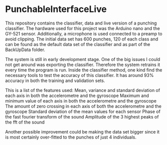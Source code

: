# PunchableInterfaceLive
This repository contains the classifier, data and live version of a punching classifier.
The hardware used for this project was the Arduino nano and the GY-521 sensor. Additionally,
a microphone is used connected to a preamp to avoid clipping. The initial data set
has 600 punches, 120 of each class and can be found as the default data set
of the classifier and as part of the BackUpData folder.

The system is still in early development stage. One of the big issues I could
not get around was exporting the classifier. Therefore the system retrains it
every time the program is run. Inside the classifier method, one kind find the
necessary tools to test the accuracy of this classifier. It has around 93% accuracy
in both the training and validation sets.

This is a list of the features used:
    Mean, variance and standard deviation of each axis in both the accelerometre and the gyroscope
    Maximum and minimum value of each axis in both the accelerometre and the gyroscope
    The amount of zero crossing in each axis of both the accelerometre and the gyroscope
    Standard deviation of the mean values for each sensor
    Phase of the fast fourier transform of the sound
    Amplitude of the 3 highest peaks of the fft of the sound

Another possible improvement could be making the data set bigger since it is most
certainly over-fitted to the punches of just 4 individuals.
